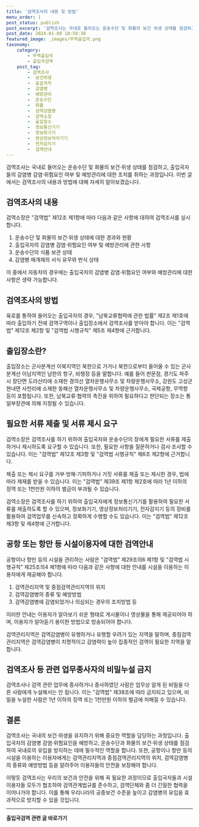 ```yaml
---
title: '검역조사의 내용 및 방법'
menu_order: 1
post_status: publish
post_excerpt: '검역조사는 국내로 들어오는 운송수단 및 화물의 보건 위생 상태를 점검하고, 출입국자들의 감염병 감염 위험요인 여부 및 예방관리에 대한 조치를 취하는 과정입니다. 이번 글에서는 검역조사의 내용과 방법에 대해 자세히 알아보겠습니다.'
post_date: 2024-01-09 18:50:38
featured_image: _images/무역출입국.png
taxonomy:
    category:
        - 무역출입국
        - 출입국검역
    post_tag:
        - 검역조사
        -  보건위생
        -  출입국자
        -  감염병
        -  예방관리
        -  운송수단
        -  화물
        -  검역감염병
        -  검역소장
        -  출입장소
        -  정보통신기기
        -  정보화기기
        -  영상정보처리기기
        -  전자감지기
        -  검역안내
---
```



검역조사는 국내로 들어오는 운송수단 및 화물의 보건·위생 상태를 점검하고, 출입국자들의 감염병 감염·위험요인 여부 및 예방관리에 대한 조치를 취하는 과정입니다. 이번 글에서는 검역조사의 내용과 방법에 대해 자세히 알아보겠습니다.

## 검역조사의 내용

검역소장은 "검역법" 제12조 제1항에 따라 다음과 같은 사항에 대하여 검역조사를 실시합니다.

1. 운송수단 및 화물의 보건·위생 상태에 대한 경과와 현황
2. 출입국자의 감염병 감염·위험요인 여부 및 예방관리에 관한 사항
3. 운송수단의 식품 보관 상태
4. 감염병 매개체의 서식 유무와 번식 상태

이 중에서 자동차의 경우에는 출입국자의 감염병 감염·위험요인 여부와 예방관리에 대한 사항은 생략 가능합니다.

## 검역조사의 방법

육로를 통하여 들어오는 출입국자의 경우, "남북교류협력에 관한 법률" 제2조 제1호에 따라 출입하기 전에 검역구역이나 출입장소에서 검역조사를 받아야 합니다. 이는 "검역법" 제12조 제2항 및 "검역법 시행규칙" 제5조 제4항에 근거합니다.

## 출입장소란?

출입장소는 군사분계선 이북지역인 북한으로 가거나 북한으로부터 들어올 수 있는 군사분계선 이남지역인 남한의 항구, 비행장 등을 말합니다. 예를 들어 판문점, 경기도 파주시 장단면 도라산리에 소재한 경의선 열차운행사무소 및 차량운행사무소, 강원도 고성군 현내면 사천리에 소재한 동해선 열차운행사무소 및 차량운행사무소, 국제공항, 무역항 등이 포함됩니다. 또한, 남북교류·협력의 촉진을 위하여 필요하다고 판단되는 장소는 통일부장관에 의해 지정될 수 있습니다.

## 필요한 서류 제출 및 서류 제시 요구

검역소장은 검역조사를 하기 위하여 출입국자와 운송수단의 장에게 필요한 서류를 제출하거나 제시하도록 요구할 수 있습니다. 또한, 필요한 사항을 질문하거나 검사·조사할 수 있습니다. 이는 "검역법" 제12조 제3항 및 "검역법 시행규칙" 제6조 제2항에 근거합니다.

제출 또는 제시 요구를 거부·방해·기피하거나 거짓 서류를 제출 또는 제시한 경우, 법에 따라 제재를 받을 수 있습니다. 이는 "검역법" 제39조 제1항 제2호에 따라 1년 이하의 징역 또는 1천만원 이하의 벌금이 부과될 수 있습니다.

검역소장은 검역조사를 하기 위하여 출입국자에게 정보통신기기를 활용하여 필요한 서류를 제출하도록 할 수 있으며, 정보화기기, 영상정보처리기기, 전자감지기 등의 장비를 활용하여 검역업무를 신속하고 정확하게 수행할 수도 있습니다. 이는 "검역법" 제12조 제3항 및 제4항에 근거합니다.

## 공항 또는 항만 등 시설이용자에 대한 검역안내

공항이나 항만 등의 시설을 관리하는 사람은 "검역법" 제29조의6 제1항 및 "검역법 시행규칙" 제25조의4 제1항에 따라 다음과 같은 사항에 대한 안내를 시설을 이용하는 이용자에게 제공해야 합니다.

1. 검역관리지역 및 중점검역관리지역의 위치
2. 검역감염병의 종류 및 예방방법
3. 검역감염병에 감염되었거나 의심되는 경우의 조치방법 등

이러한 안내는 이용자가 알아보기 쉬운 형태로 게시물이나 영상물을 통해 제공되어야 하며, 이용자가 알아듣기 용이한 방법으로 방송되어야 합니다.

검역관리지역은 검역감염병이 유행하거나 유행할 우려가 있는 지역을 말하며, 중점검역관리지역은 검역감염병이 치명적이고 감염력이 높아 집중적인 검역이 필요한 지역을 말합니다.

## 검역조사 등 관련 업무종사자의 비밀누설 금지

검역조사나 검역 관련 업무에 종사하거나 종사하였던 사람은 업무상 알게 된 비밀을 다른 사람에게 누설해서는 안 됩니다. 이는 "검역법" 제38조에 따라 금지되고 있으며, 비밀을 누설한 사람은 1년 이하의 징역 또는 1천만원 이하의 벌금에 처해질 수 있습니다.

## 결론

검역조사는 국내의 보건·위생을 유지하기 위해 중요한 역할을 담당하는 과정입니다. 출입국자의 감염병 감염·위험요인을 예방하고, 운송수단과 화물의 보건·위생 상태를 점검하여 국내로의 유입을 방지하는 데에 필수적인 역할을 합니다. 또한, 공항이나 항만 등의 시설을 이용하는 이용자에게는 검역관리지역과 중점검역관리지역의 위치, 검역감염병의 종류와 예방방법 등을 알려주어 이용자들의 안전을 보장해야 합니다.

이렇듯 검역조사는 우리의 보건과 안전을 위해 꼭 필요한 과정이므로 출입국자들과 시설 이용자들 모두가 협조하여 검역관계법규를 준수하고, 검역단체와 좀 더 긴밀한 협력을 이어나가야 합니다. 이를 통해 우리나라의 공중보건 수준을 높이고 감염병의 유입을 효과적으로 방지할 수 있을 것입니다.
<!-- wp:separator -->
<hr class="wp-block-separator has-alpha-channel-opacity"/>
<!-- /wp:separator -->

<!-- wp:group {"backgroundColor":"base","layout":{"type":"constrained"}} -->
<div class="wp-block-group has-base-background-color has-background"><!-- wp:paragraph {"align":"center","fontSize":"medium"} -->
<p class="has-text-align-center has-large-font-size"><strong>출입국검역 관련 글 바로가기</strong></p>
<!-- /wp:paragraph -->


<!-- wp:latest-posts
{"categories":[{"id":14934,"count":19,"description":"","link":"https://uknowlaw.com/category/%ec%b6%9c%ec%9e%85%ea%b5%ad%ea%b2%80%ec%97%ad/","name":"출입국검역","slug":"출입국검역","taxonomy":"category","parent":0,"meta":[],"_links":{"self":[{"href":"https://uknowlaw.com/wp-json/wp/v2/categories/14934"}],"collection":[{"href":"https://uknowlaw.com/wp-json/wp/v2/categories"}],"about":[{"href":"https://uknowlaw.com/wp-json/wp/v2/taxonomies/category"}],"wp:post_type":[{"href":"https://uknowlaw.com/wp-json/wp/v2/posts?categories=14934"}],"curies":[{"name":"wp","href":"https://api.w.org/{rel}","templated":true}]}}],"postsToShow":100,"excerptLength":28,"postLayout":"grid","columns":2,"featuredImageAlign":"left","featuredImageSizeSlug":"large","fontSize":"small"} /--></div>
<!-- /wp:group -->